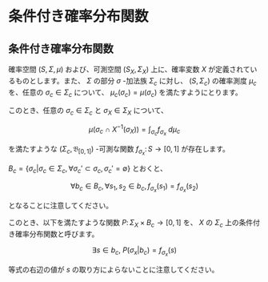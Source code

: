 # 条件付き確率分布関数

## 条件付き確率分布関数
確率空間 $(S, \Sigma, \mu)$ および、可測空間 $(S_{X}, \Sigma_{X})$ 上に、確率変数 $X$ が定義されているものとします。また、 $\Sigma$ の部分 $\sigma$ -加法族 $\Sigma_{c}$ に対し、 $(S, \Sigma_{c})$ の確率測度 $\mu_{c}$ を、任意の $\sigma_{c} \in \Sigma_{c}$ について、 $\mu_{c}(\sigma_{c}) = \mu(\sigma_{c})$ を満たすようにとります。

このとき、任意の $\sigma_{c} \in \Sigma_{c}$ と $\sigma_{X} \in \Sigma_{X}$ について、

$$
\mu(\sigma_{c} \ \cap \ X^{-1}(\sigma_{X})) = \displaystyle{\int_{\sigma_{c}} f_{\sigma_{x}} \ d\mu_{c} }
$$

を満たすような $(\Sigma_{c}, \mathfrak{B_{[0,1]}})$ -可測な関数 $f_{\sigma_{x}} \colon S \rightarrow [0,1]$ が存在します。

$B_{c} = \lbrace \sigma_{c}|\sigma_{c} \in \Sigma_{c}, \forall \sigma_{c}' \subset \sigma_{c}, \sigma_{c}' = \emptyset \rbrace$ とおくと、

$$
\forall b_{c} \in B_{c}, \forall s_{1}, s_{2} \in b_{c}, f_{\sigma_{x}}(s_{1}) = f_{\sigma_{x}}(s_{2})
$$ 

となることに注意してください。

このとき、以下を満たすような関数 $P \colon \Sigma_{X} \times B_{c} \rightarrow [0,1]$ を、 $X$ の $\Sigma_{c}$ 上の条件付き確率分布関数と呼びます。

$$
\exists s \in b_{c},\ P(\sigma_{x}|b_{c}) = f_{\sigma_{x}}(s)
$$

等式の右辺の値が $s$ の取り方によらないことに注意してください。
